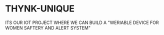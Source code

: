# THYNK-UNIQUE
ITS OUR IOT PROJECT WHERE WE CAN BUILD A "WERIABLE DEVICE FOR WOMEN SAFTERY AND ALERT SYSTEM"
